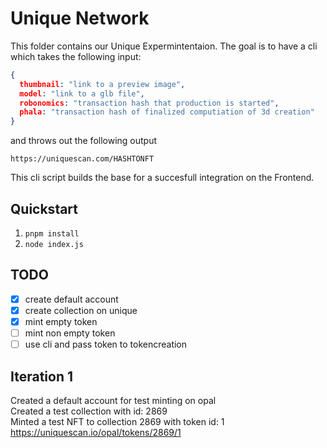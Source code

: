 # Unique Network

This folder contains our Unique Expermintentaion.
The goal is to have a cli which takes the following input:
```json
{
  thumbnail: "link to a preview image",
  model: "link to a glb file",
  robonomics: "transaction hash that production is started",
  phala: "transaction hash of finalized computiation of 3d creation"
}
```
and throws out the following output
```
https://uniquescan.com/HASHTONFT
```

This cli script builds the base for a succesfull integration on the Frontend.

## Quickstart

1. `pnpm install`
2. `node index.js`

## TODO
- [x] create default account
- [x] create collection on unique
- [x] mint empty token
- [ ] mint non empty token
- [ ] use cli and pass token to tokencreation

## Iteration 1
Created a default account for test minting on opal  
Created a test collection with id: 2869  
Minted a test NFT to collection 2869 with token id: 1
https://uniquescan.io/opal/tokens/2869/1
